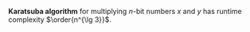 **Karatsuba algorithm** for multiplying $n$-bit numbers $x$ and $y$ has runtime complexity $\order{n^{\lg 3}}$.